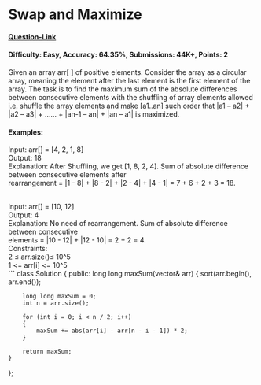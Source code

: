 # Swap and Maximize
#### [Question-Link](https://www.geeksforgeeks.org/problems/swap-and-maximize5859/1)
#### Difficulty: Easy, Accuracy: 64.35%, Submissions: 44K+, Points: 2

Given an array arr[ ] of positive elements. Consider the array as a circular array, meaning the element after the last element is the first element of the array. The task is to find the maximum sum of the absolute differences between consecutive elements with the shuffling of array elements allowed i.e. shuffle the array elements and make [a1..an] such order that  |a1 – a2| + |a2 – a3| + …… + |an-1 – an| + |an – a1| is maximized.

#### Examples:

Input: arr[] = [4, 2, 1, 8] <br>
Output: 18<br>
Explanation: After Shuffling, we get [1, 8, 2, 4]. Sum of absolute difference between consecutive elements after <br> rearrangement = |1 - 8| + |8 - 2| + |2 - 4| + |4 - 1| = 7 + 6 + 2 + 3 = 18.

<br>
Input: arr[] = [10, 12]<br>
Output: 4<br>
Explanation: No need of rearrangement. Sum of absolute difference between consecutive <br> 
             elements = |10 - 12| + |12 - 10| = 2 + 2 = 4.


<br>
Constraints:<br>
2 ≤ arr.size()≤ 10^5<br>
1 <= arr[i] <= 10^5

<br>
```
class Solution 
{
public:
    long long maxSum(vector<int>& arr) 
    {
        sort(arr.begin(), arr.end());
        
        long long maxSum = 0;
        int n = arr.size();
        
        for (int i = 0; i < n / 2; i++) 
        {
            maxSum += abs(arr[i] - arr[n - i - 1]) * 2;
        }
        
        return maxSum;
    }
};
```
